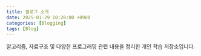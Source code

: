 ```yaml
---
title: 블로그 소개
date: 2025-01-29 10:28:00 +0900
categories: [Blogging]
tags: [Blog]
---
```


알고리즘, 자료구조 및 다양한 프로그래밍 관련 내용을 정리한 개인 학습 저장소입니다.